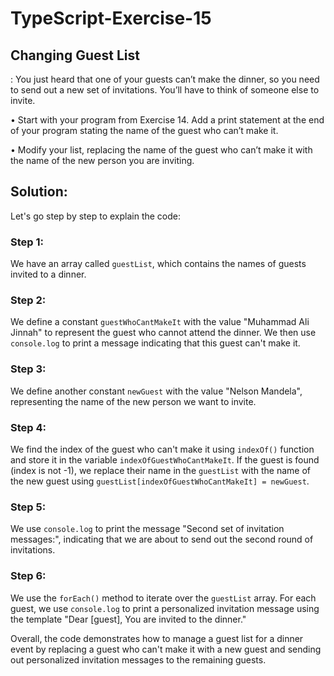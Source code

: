 # TypeScript-Exercise-15
## Changing Guest List
: You just heard that one of your guests can’t make the dinner, so you need to send out a new set of invitations. You’ll have to think of 
 someone else to invite.

• Start with your program from Exercise 14. Add a print statement at the end of your program stating the name of the guest who can’t make it.

• Modify your list, replacing the name of the guest who can’t make it with the name of the new person you are inviting.

## Solution:

Let's go step by step to explain the code:

### Step 1:
We have an array called `guestList`, which contains the names of guests invited to a dinner.

### Step 2: 
We define a constant `guestWhoCantMakeIt` with the value "Muhammad Ali Jinnah" to represent the guest who cannot attend the dinner. We then use `console.log` to print a message indicating that this guest can't make it.

### Step 3:
We define another constant `newGuest` with the value "Nelson Mandela", representing the name of the new person we want to invite.

### Step 4:
We find the index of the guest who can't make it using `indexOf()` function and store it in the variable `indexOfGuestWhoCantMakeIt`. If the guest is found (index is not -1), we replace their name in the `guestList` with the name of the new guest using `guestList[indexOfGuestWhoCantMakeIt] = newGuest`.

### Step 5:
We use `console.log` to print the message "Second set of invitation messages:", indicating that we are about to send out the second round of invitations.

### Step 6:
We use the `forEach()` method to iterate over the `guestList` array. For each guest, we use `console.log` to print a personalized invitation message using the template "Dear [guest], You are invited to the dinner."

Overall, the code demonstrates how to manage a guest list for a dinner event by replacing a guest who can't make it with a new guest and sending out personalized invitation messages to the remaining guests.

